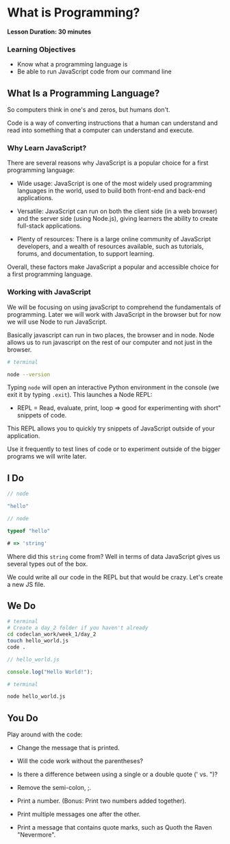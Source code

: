 # What is Programming?

**Lesson Duration: 30 minutes**

### Learning Objectives
- Know what a programming language is
- Be able to run JavaScript code from our command line 
## What Is a Programming Language?

So computers think in one's and zeros, but humans don't. 

Code is a way of converting instructions that a human can understand and read into something that a computer can understand and execute. 

### Why Learn JavaScript?

There are several reasons why JavaScript is a popular choice for a first programming language:

- Wide usage: JavaScript is one of the most widely used programming languages in the world, used to build both front-end and back-end applications.

- Versatile: JavaScript can run on both the client side (in a web browser) and the server side (using Node.js), giving learners the ability to create full-stack applications.

- Plenty of resources: There is a large online community of JavaScript developers, and a wealth of resources available, such as tutorials, forums, and documentation, to support learning.

Overall, these factors make JavaScript a popular and accessible choice for a first programming language. 

### Working with JavaScript

We will be focusing on using javaScript to comprehend the fundamentals of programming. Later we will work with JavaScript in the browser but for now we will use Node to run JavaScript.

Basically javascript can run in two places, the browser and in node. Node allows us to run javascript on the rest of our computer and not just in the browser. 

```bash
# terminal

node --version
```

Typing `node`  will open an interactive Python environment in the console (we exit it by typing `.exit`). This launches a Node REPL:

  * REPL = Read, evaluate, print, loop => good for experimenting with short" snippets of code.

This REPL allows you to quickly try snippets of JavaScript outside of your application.

Use it frequently to test lines of code or to experiment outside of the bigger programs we will write later.


## I Do

```js
// node

"hello"
```

```js
// node

typeof "hello"

# => 'string'
```

Where did this `string` come from? Well in terms of data JavaScript gives us several types out of the box.

We could write all our code in the REPL but that would be crazy. Let's create a new JS file. 

## We Do

```bash
# terminal
# Create a day_2 folder if you haven't already
cd codeclan_work/week_1/day_2 
touch hello_world.js
code .
```

```js
// hello_world.js

console.log("Hello World!");
```

```bash
# terminal 

node hello_world.js

```

## You Do

Play around with the code:

- Change the message that is printed.

- Will the code work without the parentheses?

- Is there a difference between using a single or a double quote (' vs. ")?

- Remove the semi-colon, ;.

- Print a number. (Bonus: Print two numbers added together).

- Print multiple messages one after the other.

- Print a message that contains quote marks, such as Quoth the Raven "Nevermore".
